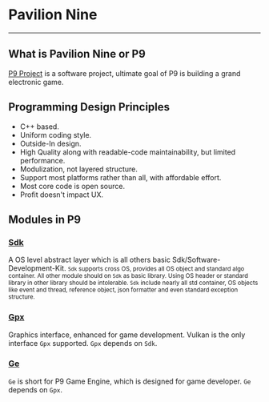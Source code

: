 # **Pavilion Nine**
---

## What is Pavilion Nine or P9
[P9 Project](https://github.com/DexterDreeeam/P9) is a software project, ultimate goal of P9 is building a grand electronic game.

## Programming Design Principles
* C++ based.
* Uniform coding style.
* Outside-In design.
* High Quality along with readable-code maintainability, but limited performance.
* Modulization, not layered structure.
* Support most platforms rather than all, with affordable effort.
* Most core code is open source.
* Profit doesn't impact UX.


## Modules in P9
### [Sdk](https://github.com/DexterDreeeam/P9/tree/main/Sdk)
  A OS level abstract layer which is all others basic Sdk/Software-Development-Kit.
  <small>
    `Sdk` supports cross OS, provides all OS object and standard algo container. All other module should on `Sdk` as basic library. Using OS header or standard library in other library should be intolerable.
    `Sdk` include nearly all std container, OS objects like event and thread, reference object, json formatter and even standard exception structure.
  </small>
### [Gpx](https://github.com/DexterDreeeam/P9/tree/main/Gpx)
  Graphics interface, enhanced for game development. Vulkan is the only interface `Gpx` supported. `Gpx` depends on `Sdk`.
### [Ge](https://github.com/DexterDreeeam/P9/tree/main/Ge)
  `Ge` is short for P9 Game Engine, which is designed for game developer. `Ge` depends on `Gpx`.
